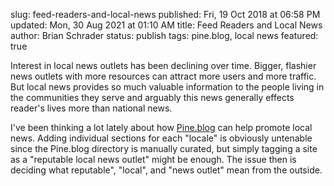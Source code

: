 slug: feed-readers-and-local-news
published: Fri, 19 Oct 2018 at 06:58 PM
updated: Mon, 30 Aug 2021 at 01:10 AM
title: Feed Readers and Local News
author: Brian Schrader
status: publish
tags: pine.blog, local news
featured: true

Interest in local news outlets has been declining over time. Bigger, flashier news outlets with more resources can attract more users and more traffic. But local news provides so much valuable information to the people living in the communities they serve and arguably this news generally effects reader's lives more than national news.

I've been thinking a lot lately about how [Pine.blog][pine] can help promote local news. Adding individual sections for each "locale" is obviously untenable since the Pine.blog directory is manually curated, but simply tagging a site as a "reputable local news outlet" might be enough. The issue then is deciding what  reputable", "local", and "news outlet" mean from the outside.

[pine]: https://pine.blog/
